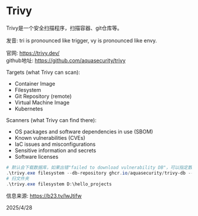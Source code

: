 # Trivy

Trivy是一个安全扫描程序，扫描容器、git仓库等。

发音: tri is pronounced like trigger, vy is pronounced like envy.

官网: https://trivy.dev/  
github地址: https://github.com/aquasecurity/trivy

Targets (what Trivy can scan):
- Container Image
- Filesystem
- Git Repository (remote)
- Virtual Machine Image
- Kubernetes

Scanners (what Trivy can find there):
- OS packages and software dependencies in use (SBOM)
- Known vulnerabilities (CVEs)
- IaC issues and misconfigurations
- Sensitive information and secrets
- Software licenses


```powershell
# 默认会下载数据库，如果出错"failed to download vulnerability DB"，可以指定数据库地址下载
.\trivy.exe filesystem --db-repository ghcr.io/aquasecurity/trivy-db --download-db-only
# 扫文件夹
.\trivy.exe filesystem D:\hello_projects
```


信息来源: https://b23.tv/lwJtifw


2025/4/28
